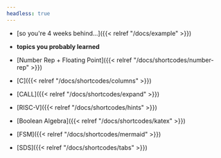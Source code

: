 ```yaml
---
headless: true
---
```


- [so you're 4 weeks behind...]({{< relref "/docs/example" >}})

- **topics you probably learned**
- [Number Rep + Floating Point]({{< relref "/docs/shortcodes/number-rep" >}})
- [C]({{< relref "/docs/shortcodes/columns" >}})
- [CALL]({{< relref "/docs/shortcodes/expand" >}})
- [RISC-V]({{< relref "/docs/shortcodes/hints" >}})
- [Boolean Algebra]({{< relref "/docs/shortcodes/katex" >}})
- [FSM]({{< relref "/docs/shortcodes/mermaid" >}})
- [SDS]({{< relref "/docs/shortcodes/tabs" >}})
<br />
